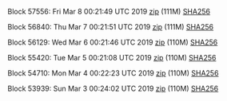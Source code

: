 Block 57556: Fri Mar  8 00:21:49 UTC 2019 [zip](https://dash-bootstrap.ams3.digitaloceanspaces.com/testnet/2019-03-08/bootstrap.dat.zip) (111M) [SHA256](https://dash-bootstrap.ams3.digitaloceanspaces.com/testnet/2019-03-08/sha256.txt)

Block 56840: Thu Mar  7 00:21:51 UTC 2019 [zip](https://dash-bootstrap.ams3.digitaloceanspaces.com/testnet/2019-03-07/bootstrap.dat.zip) (111M) [SHA256](https://dash-bootstrap.ams3.digitaloceanspaces.com/testnet/2019-03-07/sha256.txt)

Block 56129: Wed Mar  6 00:21:46 UTC 2019 [zip](https://dash-bootstrap.ams3.digitaloceanspaces.com/testnet/2019-03-06/bootstrap.dat.zip) (110M) [SHA256](https://dash-bootstrap.ams3.digitaloceanspaces.com/testnet/2019-03-06/sha256.txt)

Block 55420: Tue Mar  5 00:21:08 UTC 2019 [zip](https://dash-bootstrap.ams3.digitaloceanspaces.com/testnet/2019-03-05/bootstrap.dat.zip) (110M) [SHA256](https://dash-bootstrap.ams3.digitaloceanspaces.com/testnet/2019-03-05/sha256.txt)

Block 54710: Mon Mar  4 00:22:23 UTC 2019 [zip](https://dash-bootstrap.ams3.digitaloceanspaces.com/testnet/2019-03-04/bootstrap.dat.zip) (110M) [SHA256](https://dash-bootstrap.ams3.digitaloceanspaces.com/testnet/2019-03-04/sha256.txt)

Block 53939: Sun Mar  3 00:24:02 UTC 2019 [zip](https://dash-bootstrap.ams3.digitaloceanspaces.com/testnet/2019-03-03/bootstrap.dat.zip) (110M) [SHA256](https://dash-bootstrap.ams3.digitaloceanspaces.com/testnet/2019-03-03/sha256.txt)
